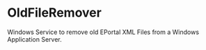 # OldFileRemover
Windows Service to remove old EPortal XML Files from a Windows Application Server.
